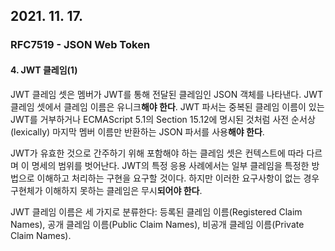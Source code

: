 ## 2021. 11. 17.

### RFC7519 - JSON Web Token

#### 4. JWT 클레임(1)

JWT 클레임 셋은 멤버가 JWT를 통해 전달된 클레임인 JSON 객체를 나타낸다. JWT 클레임 셋에서 클레임 이름은 유니크**해야 한다**. JWT 파서는 중복된 클레임 이름이 있는 JWT를 거부하거나 ECMAScript 5.1의 Section 15.12에 명시된 것처럼 사전 순서상(lexically) 마지막 멤버 이름만 반환하는 JSON 파서를 사용**해야 한다**. 

JWT가 유효한 것으로 간주하기 위해 포함해야 하는 클레임 셋은 컨텍스트에 따라 다르며 이 명세의 범위를 벗어난다. JWT의 특정 응용 사례에서는 일부 클레임을 특정한 방법으로 이해하고 처리하는 구현을 요구할 것이다. 하지만 이러한 요구사항이 없는 경우 구현체가 이해하지 못하는 클레임은 무시**되어야 한다**.

JWT 클레임 이름은 세 가지로 분류한다: 등록된 클레임 이름(Registered Claim Names), 공개 클레임 이름(Public Claim Names), 비공개 클레임 이름(Private Claim Names).

